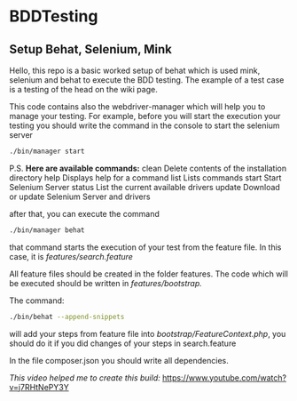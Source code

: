 # BDDTesting
## Setup Behat, Selenium, Mink

Hello, this repo is a basic worked setup of behat which is used mink, selenium and behat to execute the BDD testing. The example of a test case is a testing of the head on the wiki page.

This code contains also the webdriver-manager which will help you to manage your testing. For example, before you will start the execution your testing you should write the command in the console to start the selenium server
```bash
./bin/manager start
```
P.S. **Here are available commands:**
  clean   Delete contents of the installation directory
  help    Displays help for a command
  list    Lists commands
  start   Start Selenium Server
  status  List the current available drivers
  update  Download or update Selenium Server and drivers

after that, you can execute the command 
```bash
./bin/manager behat
```
that command starts the execution of your test from the feature file. In this case, it is *features/search.feature*

All feature files should be created in the folder features.
The code which will be executed should be written in *features/bootstrap.*

The command:
```bash
./bin/behat --append-snippets
```
will add your steps from feature file into *bootstrap/FeatureContext.php*, you should do it if you did changes of your steps in search.feature

In the file composer.json you should write all dependencies.

*This video helped me to create this build:*
https://www.youtube.com/watch?v=j7RHtNePY3Y
